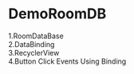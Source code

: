 # DemoRoomDB
1.RoomDataBase\
2.DataBinding\
3.RecyclerView\
4.Button Click Events Using Binding




